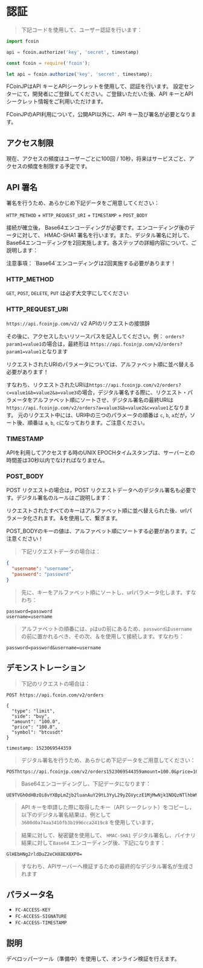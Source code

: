 # 認証

> 下記コードを使用して、ユーザー認証を行います：

```python
import fcoin

api = fcoin.authorize('key', 'secret', timestamp)
```

```javascript
const fcoin = require('fcoin');

let api = fcoin.authorize('key', 'secret', timestamp);
```

FCoinJPはAPI キーとAPIシークレットを使用して、認証を行います。 設定センターにて，開発者にご登録してください。ご登録いただいた後、API キーとAPI シークレット情報をご利用いただけます。

FCoinJPのAPI利用について，公開API以外に、API キー及び署名が必要となります。




## アクセス制限

現在、アクセスの頻度はユーザーごとに100回 / 10秒，将来はサービスごと、アクセスの頻度を制限する予定です。




## API 署名

署名を行うため、あらかじめ下記データをご用意してください：

`HTTP_METHOD` + `HTTP_REQUEST_URI` + `TIMESTAMP` + `POST_BODY`

接続が確立後， Base64エンコーディングが必要です。エンコーディング後のデータに対して、 HMAC-SHA1 署名を行います。また、デジタル署名に対して、Base64エンコーディングを2回実施します。各ステップの詳細内容について、ご説明します：

<aside class="warning">
注意事項： `Base64`エンコーディングは2回実施する必要があります！
</aside>

### HTTP_METHOD

`GET`, `POST`, `DELETE`, `PUT` は必ず大文字にしてください

### HTTP_REQUEST_URI

`https://api.fcoinjp.com/v2/` v2 APIのリクエストの接頭辞

その後に、アクセスしたいリソースパスを記入してください。例： `orders?param1=value1`の場合は，最終形は `https://api.fcoinjp.com/v2/orders?param1=value1`となります

リクエストされたURIのパラメータについては、アルファベット順に並べ替える必要があります！

すなわち、リクエストされたURIは`https://api.fcoinjp.com/v2/orders?c=value1&b=value2&a=value3`の場合，デジタル署名する際に、リクエスト・パラメータをアルファベット順にソートさせ、デジタル署名の最終URIは `https://api.fcoinjp.com/v2/orders?a=value3&b=value2&c=value1`となります。 元のリクエスト中には、URI中の三つのパラメータの順番は `c`, `b`, `a`だが，ソート後、順番は `a`, `b`, `c`になっております。ご注意ください。

### TIMESTAMP

APIを利用してアクセスする時のUNIX EPOCHタイムスタンプは、サーバーとの時間差は30秒以内でなければなりません。

### POST_BODY

POST リクエストの場合は，POST リクエストデータへのデジタル署名も必要です。デジタル署名のルールはご説明します：

リクエストされたすべてのキーはアルファベット順に並べ替えられた後、urlパラメータ化されます。 &を使用して、繋ぎます。

<aside class="warning">
POST_BODYのキーの値は、アルファベット順にソートする必要があります。ご注意ください！
</aside>

> 下記リクエストデータの場合は：

```json
{
  "username": "username",
  "password": "passowrd"
}
```

> 先に、キーをアルファベット順にソートし、urlパラメータ化します。すなわち：

```
password=password
username=username
```

> アルファベットの順番には、`p`はuの前にあるため、`password`は`username`の前に置かれるべき、その次、＆を使用して接続します。すなわち：

```
password=password&username=username
```

## デモンストレーション

> 下記のリクエストの場合は：

```
POST https://api.fcoin.com/v2/orders

{
  "type": "limit",
  "side": "buy",
  "amount": "100.0",
  "price": "100.0",
  "symbol": "btcusdt"
}

timestamp: 1523069544359
```

> デジタル署名を行うため、あらかじめ下記データをご用意してください：

```
POSThttps://api.fcoinjp.com/v2/orders1523069544359amount=100.0&price=100.0&side=buy&symbol=btcusdt&type=limit
```

> Base64エンコーディングし、下記データになります：

```
UE9TVGh0dHBzOi8vYXBpLmZjb2luanAuY29tL3YyL29yZGVyczE1MjMwNjk1NDQzNTlhbW91bnQ9MTAwLjAmcHJpY2U9MTAwLjAmc2lkZT1idXkmc3ltYm9sPWJ0Y3VzZHQmdHlwZT1saW1pdA==
```

> API キーを申請した際に取得したキー（API シークレット）をコピーし，以下のデジタル署名結果は、例として `3600d0a74aa3410fb3b1996cca2419c8` を使用しています，

> 結果に対して、秘密鍵を使用して、 `HMAC-SHA1` デジタル署名し、バイナリ結果に対して`Base64` エンコーディング後、下記になります：

```
GlHEbHNg2rldDuZ2eCHX8EX8XP0=
```

> すなわち、APIサーバーへ検証するための最終的なデジタル署名が生成されます

## パラメータ名

* `FC-ACCESS-KEY`
* `FC-ACCESS-SIGNATURE`
* `FC-ACCESS-TIMESTAMP`

## 説明

デベロッパーツール（準備中）を使用して、オンライン検証を行えます。
